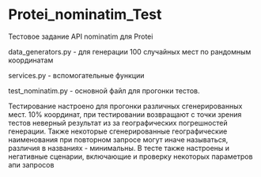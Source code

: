 # Protei_nominatim_Test
Тестовое задание API nominatim для Protei

data_generators.py - для генерации 100 случайных мест по рандомным координатам 

services.py - вспомогательные функции

test_nominatim.py - основной файл для прогонки тестов.

Тестирование настроено для прогонки различных сгенерированных мест. 10% координат, при тестировании возвращают с точки зрения тестов
неверный результат из за географических погрешностей генерации. Также некоторые сгенерированные географические наименования при повторном запросе могут иначе называться,
различия в названиях - минимальны.
В тесте также настроены и негативные сценарии, включающие и проверку некоторых параметров апи запросов
